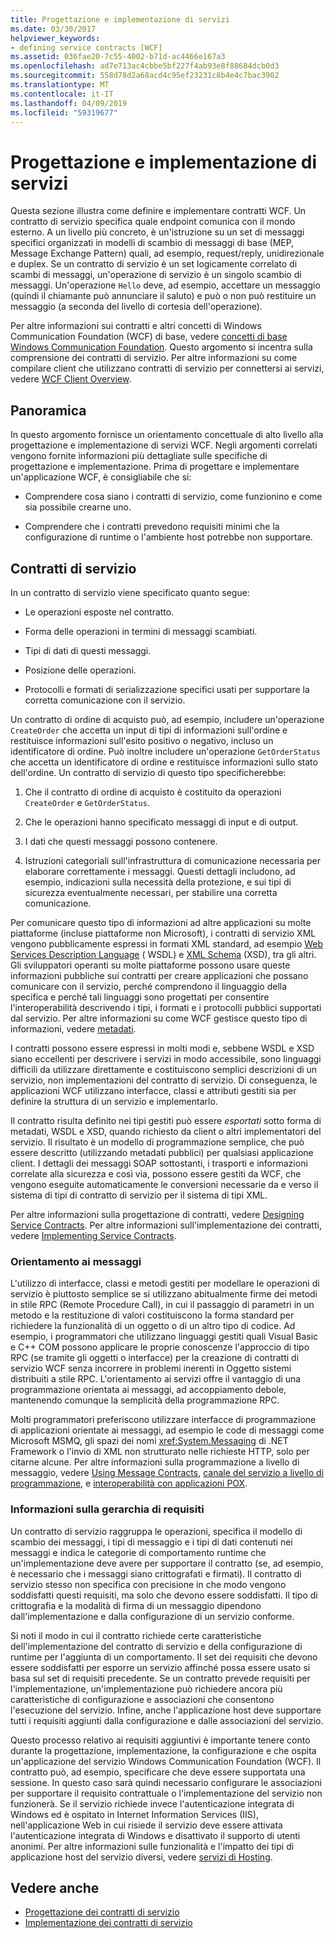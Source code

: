 ```yaml
---
title: Progettazione e implementazione di servizi
ms.date: 03/30/2017
helpviewer_keywords:
- defining service contracts [WCF]
ms.assetid: 036fae20-7c55-4002-b71d-ac4466e167a3
ms.openlocfilehash: ad7e713ac4cbbe5bf227f4ab93e8f88684dcb0d3
ms.sourcegitcommit: 558d78d2a68acd4c95ef23231c8b4e4c7bac3902
ms.translationtype: MT
ms.contentlocale: it-IT
ms.lasthandoff: 04/09/2019
ms.locfileid: "59319677"
---
```

# <a name="designing-and-implementing-services"></a>Progettazione e implementazione di servizi
Questa sezione illustra come definire e implementare contratti WCF. Un contratto di servizio specifica quale endpoint comunica con il mondo esterno. A un livello più concreto, è un'istruzione su un set di messaggi specifici organizzati in modelli di scambio di messaggi di base (MEP, Message Exchange Pattern) quali, ad esempio, request/reply, unidirezionale e duplex. Se un contratto di servizio è un set logicamente correlato di scambi di messaggi, un'operazione di servizio è un singolo scambio di messaggi. Un'operazione `Hello` deve, ad esempio, accettare un messaggio (quindi il chiamante può annunciare il saluto) e può o non può restituire un messaggio (a seconda del livello di cortesia dell'operazione).  
  
 Per altre informazioni sui contratti e altri concetti di Windows Communication Foundation (WCF) di base, vedere [concetti di base Windows Communication Foundation](../../../docs/framework/wcf/fundamental-concepts.md). Questo argomento si incentra sulla comprensione dei contratti di servizio. Per altre informazioni su come compilare client che utilizzano contratti di servizio per connettersi ai servizi, vedere [WCF Client Overview](../../../docs/framework/wcf/wcf-client-overview.md).  
  
## <a name="overview"></a>Panoramica  
 In questo argomento fornisce un orientamento concettuale di alto livello alla progettazione e implementazione di servizi WCF. Negli argomenti correlati vengono fornite informazioni più dettagliate sulle specifiche di progettazione e implementazione. Prima di progettare e implementare un'applicazione WCF, è consigliabile che si:  
  
-   Comprendere cosa siano i contratti di servizio, come funzionino e come sia possibile crearne uno.  
  
-   Comprendere che i contratti prevedono requisiti minimi che la configurazione di runtime o l'ambiente host potrebbe non supportare.  
  
## <a name="service-contracts"></a>Contratti di servizio  
 In un contratto di servizio viene specificato quanto segue:  
  
-   Le operazioni esposte nel contratto.  
  
-   Forma delle operazioni in termini di messaggi scambiati.  
  
-   Tipi di dati di questi messaggi.  
  
-   Posizione delle operazioni.  
  
-   Protocolli e formati di serializzazione specifici usati per supportare la corretta comunicazione con il servizio.  
  
 Un contratto di ordine di acquisto può, ad esempio, includere un'operazione `CreateOrder` che accetta un input di tipi di informazioni sull'ordine e restituisce informazioni sull'esito positivo o negativo, incluso un identificatore di ordine. Può inoltre includere un'operazione `GetOrderStatus` che accetta un identificatore di ordine e restituisce informazioni sullo stato dell'ordine. Un contratto di servizio di questo tipo specificherebbe:  
  
1. Che il contratto di ordine di acquisto è costituito da operazioni `CreateOrder` e `GetOrderStatus`.  
  
2. Che le operazioni hanno specificato messaggi di input e di output.  
  
3. I dati che questi messaggi possono contenere.  
  
4. Istruzioni categoriali sull'infrastruttura di comunicazione necessaria per elaborare correttamente i messaggi. Questi dettagli includono, ad esempio, indicazioni sulla necessità della protezione, e sui tipi di sicurezza eventualmente necessari, per stabilire una corretta comunicazione.  
  
 Per comunicare questo tipo di informazioni ad altre applicazioni su molte piattaforme (incluse piattaforme non Microsoft), i contratti di servizio XML vengono pubblicamente espressi in formati XML standard, ad esempio [Web Services Description Language](https://go.microsoft.com/fwlink/?LinkId=94952) ( WSDL) e [XML Schema](https://go.microsoft.com/fwlink/?LinkId=94953) (XSD), tra gli altri. Gli sviluppatori operanti su molte piattaforme possono usare queste informazioni pubbliche sui contratti per creare applicazioni che possano comunicare con il servizio, perché comprendono il linguaggio della specifica e perché tali linguaggi sono progettati per consentire l'interoperabilità descrivendo i tipi, i formati e i protocolli pubblici supportati dal servizio. Per altre informazioni su come WCF gestisce questo tipo di informazioni, vedere [metadati](../../../docs/framework/wcf/feature-details/metadata.md).  
  
 I contratti possono essere espressi in molti modi e, sebbene WSDL e XSD siano eccellenti per descrivere i servizi in modo accessibile, sono linguaggi difficili da utilizzare direttamente e costituiscono semplici descrizioni di un servizio, non implementazioni del contratto di servizio. Di conseguenza, le applicazioni WCF utilizzano interfacce, classi e attributi gestiti sia per definire la struttura di un servizio e implementarlo.  
  
 Il contratto risulta definito nei tipi gestiti può essere *esportati* sotto forma di metadati, WSDL e XSD, quando richiesto da client o altri implementatori del servizio. Il risultato è un modello di programmazione semplice, che può essere descritto (utilizzando metadati pubblici) per qualsiasi applicazione client. I dettagli dei messaggi SOAP sottostanti, i trasporti e informazioni correlate alla sicurezza e così via, possono essere gestiti da WCF, che vengono eseguite automaticamente le conversioni necessarie da e verso il sistema di tipi di contratto di servizio per il sistema di tipi XML.  
  
 Per altre informazioni sulla progettazione di contratti, vedere [Designing Service Contracts](../../../docs/framework/wcf/designing-service-contracts.md). Per altre informazioni sull'implementazione dei contratti, vedere [Implementing Service Contracts](../../../docs/framework/wcf/implementing-service-contracts.md).  
  
### <a name="messages-up-front-and-center"></a>Orientamento ai messaggi  
 L'utilizzo di interfacce, classi e metodi gestiti per modellare le operazioni di servizio è piuttosto semplice se si utilizzano abitualmente firme dei metodi in stile RPC (Remote Procedure Call), in cui il passaggio di parametri in un metodo e la restituzione di valori costituiscono la forma standard per richiedere la funzionalità di un oggetto o di un altro tipo di codice. Ad esempio, i programmatori che utilizzano linguaggi gestiti quali Visual Basic e C++ COM possono applicare le proprie conoscenze l'approccio di tipo RPC (se tramite gli oggetti o interfacce) per la creazione di contratti di servizio WCF senza incorrere in problemi inerenti in Oggetto sistemi distribuiti a stile RPC. L'orientamento ai servizi offre il vantaggio di una programmazione orientata ai messaggi, ad accoppiamento debole, mantenendo comunque la semplicità della programmazione RPC.  
  
 Molti programmatori preferiscono utilizzare interfacce di programmazione di applicazioni orientate ai messaggi, ad esempio le code di messaggi come Microsoft MSMQ, gli spazi dei nomi <xref:System.Messaging> di .NET Framework o l'invio di XML non strutturato nelle richieste HTTP, solo per citarne alcune. Per altre informazioni sulla programmazione a livello di messaggio, vedere [Using Message Contracts](../../../docs/framework/wcf/feature-details/using-message-contracts.md), [canale del servizio a livello di programmazione](../../../docs/framework/wcf/extending/service-channel-level-programming.md), e [interoperabilità con applicazioni POX](../../../docs/framework/wcf/feature-details/interoperability-with-pox-applications.md).  
  
### <a name="understanding-the-hierarchy-of-requirements"></a>Informazioni sulla gerarchia di requisiti  
 Un contratto di servizio raggruppa le operazioni, specifica il modello di scambio dei messaggi, i tipi di messaggio e i tipi di dati contenuti nei messaggi e indica le categorie di comportamento runtime che un'implementazione deve avere per supportare il contratto (se, ad esempio, è necessario che i messaggi siano crittografati e firmati). Il contratto di servizio stesso non specifica con precisione in che modo vengono soddisfatti questi requisiti, ma solo che devono essere soddisfatti. Il tipo di crittografia e la modalità di firma di un messaggio dipendono dall'implementazione e dalla configurazione di un servizio conforme.  
  
 Si noti il modo in cui il contratto richiede certe caratteristiche dell'implementazione del contratto di servizio e della configurazione di runtime per l'aggiunta di un comportamento. Il set dei requisiti che devono essere soddisfatti per esporre un servizio affinché possa essere usato si basa sul set di requisiti precedente. Se un contratto prevede requisiti per l'implementazione, un'implementazione può richiedere ancora più caratteristiche di configurazione e associazioni che consentono l'esecuzione del servizio. Infine, anche l'applicazione host deve supportare tutti i requisiti aggiunti dalla configurazione e dalle associazioni del servizio.  
  
 Questo processo relativo ai requisiti aggiuntivi è importante tenere conto durante la progettazione, implementazione, la configurazione e che ospita un'applicazione del servizio Windows Communication Foundation (WCF). Il contratto può, ad esempio, specificare che deve essere supportata una sessione. In questo caso sarà quindi necessario configurare le associazioni per supportare il requisito contrattuale o l'implementazione del servizio non funzionerà. Se il servizio richiede invece l'autenticazione integrata di Windows ed è ospitato in Internet Information Services (IIS), nell'applicazione Web in cui risiede il servizio deve essere attivata l'autenticazione integrata di Windows e disattivato il supporto di utenti anonimi. Per altre informazioni sulle funzionalità e l'impatto dei tipi di applicazione host del servizio diversi, vedere [servizi di Hosting](../../../docs/framework/wcf/hosting-services.md).  
  
## <a name="see-also"></a>Vedere anche

- [Progettazione dei contratti di servizio](../../../docs/framework/wcf/designing-service-contracts.md)
- [Implementazione dei contratti di servizio](../../../docs/framework/wcf/implementing-service-contracts.md)
